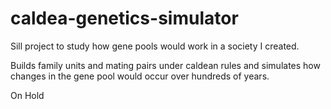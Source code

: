 # caldea-genetics-simulator
Sill project to study how gene pools would work in a society I created.

Builds family units and mating pairs under caldean rules and simulates how changes in the gene pool would occur over hundreds of years.

On Hold
